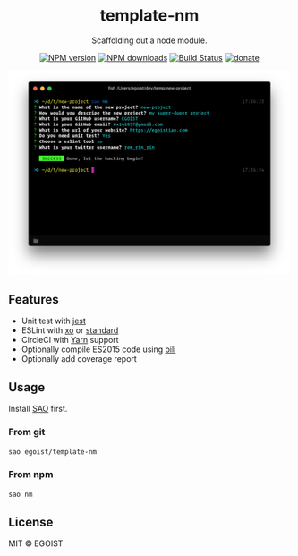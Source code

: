 <h1 align="center">template-nm</h1>

<p align="center">
  Scaffolding out a node module.
</p>

<p align="center">
<a href="https://npmjs.com/package/template-nm"><img src="https://img.shields.io/npm/v/template-nm.svg?style=flat" alt="NPM version"></a> <a href="https://npmjs.com/package/template-nm"><img src="https://img.shields.io/npm/dm/template-nm.svg?style=flat" alt="NPM downloads"></a> <a href="https://circleci.com/gh/egoist/template-nm"><img src="https://img.shields.io/circleci/project/egoist/template-nm/master.svg?style=flat" alt="Build Status"></a> <a href="https://github.com/egoist/donate"><img src="https://img.shields.io/badge/$-donate-ff69b4.svg?maxAge=2592000&amp;style=flat" alt="donate"></a>
</p>

<img src="./media/preview.png" alt="preview">

## Features

- Unit test with [jest](https://facebook.github.io/jest/)
- ESLint with [xo](https://github.com/sindresorhus/xo) or [standard](https://github.com/feross/standard)
- CircleCI with [Yarn](yarnpkg.com) support
- Optionally compile ES2015 code using [bili](https://github.com/unipahq/bili)
- Optionally add coverage report

## Usage

Install [SAO](https://github.com/egoist/sao) first.

### From git

```bash
sao egoist/template-nm
```

### From npm

```bash 
sao nm
```

## License

MIT &copy; EGOIST
